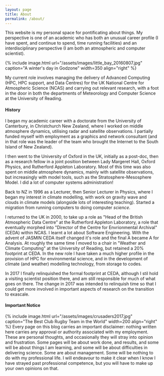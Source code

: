 ```yaml
---
layout: page
title: About
permalink: /about/
---
```


This website is my personal space for pontificating about things. My perspective is one of an academic who has both an unusual career profile (I have spent, and continue to spend, time running facilities) and an interdisciplinary perspective (I am both an atmospheric and computer scientist).

{% include image.html url="/assets/images/little_bay_20160807.jpg" caption="A winter's day in Godzone" width=350 align="right" %}

My current role involves managing the delivery of Advanced Computing (HPC, HPC support, and Data Centres) for the UK National Centre for Atmospheric Science (NCAS) and carrying out relevant research, with a foot in the door in both the departments of Meteorology and Computer Science at the University of Reading.

#### History

I began my academic career with a doctorate from the University of Canterbury, in Christchurch New Zealand, where I worked on middle atmosphere dynamics, utilising radar and satellite observations.  I partially funded myself with employment as a graphics and network consultant (and in that role was the leader of the team who brought the Internet to the South Island of New Zealand).

I then went to the University of Oxford in the UK, initially as a post-doc, then as a research fellow in a joint position between Lady Margeret Hall, Oxford Physics, and Rutherford Appleton Laboratory. Most of this time was also spent on middle atmosphere dynamics, mainly with satellite observations, but increasingly with model tools, such as the Stratosphere-Mesosphere Model. I did a lot of computer systems administration!

Back to NZ in 1996 as a Lecturer, then Senior Lecturer in Physics, where I began my interest in climate modelling, with work on gravity wave and clouds in climate models (alongside lots of interesting teaching). Started a migration from running computers to doing computer _science_.

I returned to the UK in 2000, to take up a role as "Head of the British Atmospheric Data Centre" at the Rutherford Appleton Laboratory, a role that eventually morphed into "Director of the Centre for Envrionmental Archival" (CEDA) within NCAS. I learnt a lot about Software Engineering. With the advent of JASMIN CEDA itself changed it's role and the final A became A for Analysis. At roughly the same time I moved to a chair in "Weather and Climate Computing" at the University of Reading, but retained a 20% footprint at CEDA. In the new role I have taken a much higher profile in the provision of HPC for environmental science, and in the development of climate (and weather) modelling technology, from storage to codes. 

In 2017 I finally relinquished the formal footprint at CEDA, although I stil hold a visiting scientist position there, and am still responsible for much of what goes on there. The change in 2017 was intended to relinquish time so that I could get more involved in important aspects of research on the transition to exascale.

#### Important Notice

{% include image.html url="/assets/images/crusaders2017.jpg" caption="The Best Club Rugby Team in the World" width=200 align="right" %} Every page on this blog carries an important disclaimer: nothing written here carries any approval or authority associated with my employment. These are personal thoughts, and occasionally they will stray into opinion and frustration. Some pages will be about work done, and results, and some will be about things I am learning, and some will be about difficulties in delivering science. Some are about management. Some will be nothing to do with my professional life. I will endeavour to make it clear when I know I have strayed past professional competence, but you will have to make up your own opinions on that.
